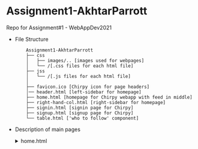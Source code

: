 # Assignment1-AkhtarParrott
Repo for Assignment#1 - WebAppDev2021

- File Structure
    ```
        Assignment1-AkhtarParrott
        ├── css
        │   ├── images/.. [images used for webpages]
        │   └── /[.css files for each html file]
        ├── jss
        │   └── /[.js files for each html file]
        │   
        ├── favicon.ico [Chirpy icon for page headers]
        │── header.html [left-sidebar for homepage]
        ├── home.html [homepage for Chirpy webapp with feed in middle]
        ├── right-hand-col.html [right-sidebar for homepage]
        ├── signin.html [signin page for Chirpy]
        ├── signup.html [signup page for Chirpy]
        └── table.html ['who to follow' component]
    ```
- Description of main pages
    <details> 
    <summary>home.html </summary>
    This is the homepage the user will see once logged into the Chirpy webapp (our version of Twitter).
    Its basic structure is as follows:
    <br>
     <details><summary>1. Left sidebar which has links to</summary>
       - (Home)
       <br>
       - (#Explore)
       <br>
       - (Notifications)
       <br>
       - (Messages)
       <br>
       - (Bookmarks)
       <br>
       - (Profile)
       <br>
       - (Settings)
       <br>
       - (Chirp)
       <br>
        </details>
    <details><summary>2. Feed</summary>
    - (Home header)
    <br>
    - (ChirpBox)
    <br>
    - (Feed which contains mockdata of Chirpy posts)
    <br>
    </details>

    </details>